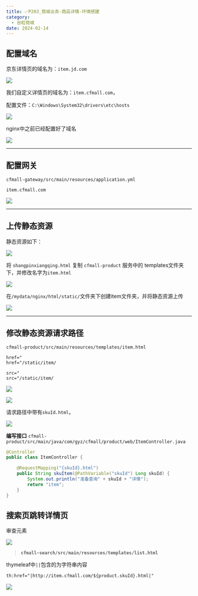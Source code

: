 ```yaml
---
title: ✅P203_商城业务-商品详情-环境搭建
category:
  - 谷粒商城
date: 2024-02-14
---
```


<!-- more -->

## 配置域名

京东详情页的域名为：`item.jd.com`

![](https://cfmall-hello.oss-cn-beijing.aliyuncs.com/img/202312/3bc7fc3e8ca1d2673401a53d89292b89.png#id=oXQqG&originHeight=573&originWidth=668&originalType=binary&ratio=1&rotation=0&showTitle=false&status=done&style=none&title=#id=LlASD&originHeight=573&originWidth=668&originalType=binary&ratio=1&rotation=0&showTitle=false&status=done&style=none&title=)

我们自定义详情页的域名为：`item.cfmall.com`，

配置文件：`C:\Windows\System32\drivers\etc\hosts`

![](https://cfmall-hello.oss-cn-beijing.aliyuncs.com/img/202304/image-20230404072702199.png#id=Ub90x&originHeight=81&originWidth=382&originalType=binary&ratio=1&rotation=0&showTitle=false&status=done&style=none&title=#id=xRGd2&originHeight=81&originWidth=382&originalType=binary&ratio=1&rotation=0&showTitle=false&status=done&style=none&title=#id=tRQzX&originHeight=81&originWidth=382&originalType=binary&ratio=1&rotation=0&showTitle=false&status=done&style=none&title=)

nginx中之前已经配置好了域名

![](https://cfmall-hello.oss-cn-beijing.aliyuncs.com/img/202312/0cef6c448abc2c9b25202b7922511259.png#id=cc4GG&originHeight=584&originWidth=640&originalType=binary&ratio=1&rotation=0&showTitle=false&status=done&style=none&title=#id=YNCH0&originHeight=584&originWidth=640&originalType=binary&ratio=1&rotation=0&showTitle=false&status=done&style=none&title=)

---

## 配置网关

`cfmall-gateway/src/main/resources/application.yml`

```
item.cfmall.com
```

![](https://cfmall-hello.oss-cn-beijing.aliyuncs.com/img/202312/483726d55f88442ae03585a622e7a1f8.png#id=C2zpf&originHeight=494&originWidth=750&originalType=binary&ratio=1&rotation=0&showTitle=false&status=done&style=none&title=#id=WSUYj&originHeight=494&originWidth=750&originalType=binary&ratio=1&rotation=0&showTitle=false&status=done&style=none&title=)

---

## 上传静态资源

静态资源如下：

![](https://cfmall-hello.oss-cn-beijing.aliyuncs.com/img/202312/d4a9acf2230628127595a9a9ef11b77f.png#id=meJJv&originHeight=228&originWidth=624&originalType=binary&ratio=1&rotation=0&showTitle=false&status=done&style=none&title=#id=nhiNE&originHeight=228&originWidth=624&originalType=binary&ratio=1&rotation=0&showTitle=false&status=done&style=none&title=)

将 `shangpinxiangqing.html` 复制 `cfmall-product` 服务中的 templates文件夹下，并修改名字为`item.html`

![](https://cfmall-hello.oss-cn-beijing.aliyuncs.com/img/202312/f2ea1b9c917784231db2eff251ad9578.png#id=e9Fyd&originHeight=352&originWidth=348&originalType=binary&ratio=1&rotation=0&showTitle=false&status=done&style=none&title=)

在`/mydata/nginx/html/static/`文件夹下创建item文件夹，并将静态资源上传

![](https://cfmall-hello.oss-cn-beijing.aliyuncs.com/img/202312/d1744eeea0bb1faa3ced2d91fc3a0065.png#id=gkPuP&originHeight=234&originWidth=863&originalType=binary&ratio=1&rotation=0&showTitle=false&status=done&style=none&title=#id=SdAuM&originHeight=234&originWidth=863&originalType=binary&ratio=1&rotation=0&showTitle=false&status=done&style=none&title=)

---

## 修改静态资源请求路径

`cfmall-product/src/main/resources/templates/item.html`

```
href="
href="/static/item/

src="
src="/static/item/
```

![](https://cfmall-hello.oss-cn-beijing.aliyuncs.com/img/202312/8bba5201abe8009854aa9c669874fd82.png#id=LvgxP&originHeight=116&originWidth=783&originalType=binary&ratio=1&rotation=0&showTitle=false&status=done&style=none&title=)

![](https://cfmall-hello.oss-cn-beijing.aliyuncs.com/img/202312/e10a1c96ba2f14be532092e06f08febb.png#id=sS4D8&originHeight=112&originWidth=765&originalType=binary&ratio=1&rotation=0&showTitle=false&status=done&style=none&title=)

请求路径中带有`skuId.html`，

![](https://cfmall-hello.oss-cn-beijing.aliyuncs.com/img/202312/e969f870f68eada9ad3cf0b9d6695c2e.png#id=iBKNH&originHeight=501&originWidth=732&originalType=binary&ratio=1&rotation=0&showTitle=false&status=done&style=none&title=#id=rcZ62&originHeight=501&originWidth=732&originalType=binary&ratio=1&rotation=0&showTitle=false&status=done&style=none&title=)

**编写接口**
`cfmall-product/src/main/java/com/gyz/cfmall/product/web/ItemController.java`

```java
@Controller
public class ItemController {

    @RequestMapping("{skuId}.html")
    public String skuItem(@PathVariable("skuId") Long skuId) {
        System.out.println("准备查询" + skuId + "详情");
        return "item";
    }
}
```

## 搜索页跳转详情页

审查元素

![](https://cfmall-hello.oss-cn-beijing.aliyuncs.com/img/202312/4b87488e8b2fd625145a1ae080ada982.png#id=cEshw&originHeight=258&originWidth=1237&originalType=binary&ratio=1&rotation=0&showTitle=false&status=done&style=none&title=#id=NB5T2&originHeight=258&originWidth=1237&originalType=binary&ratio=1&rotation=0&showTitle=false&status=done&style=none&title=)

> **`cfmall-search/src/main/resources/templates/list.html`**


thymeleaf中`||`包含的为字符串内容

```html
th:href="|http://item.cfmall.com/${product.skuId}.html|"
```

![](https://cfmall-hello.oss-cn-beijing.aliyuncs.com/img/202312/9214e208c5f52faba964467c414a3fa2.png#id=JjbxR&originHeight=439&originWidth=1183&originalType=binary&ratio=1&rotation=0&showTitle=false&status=done&style=none&title=#id=j06x5&originHeight=439&originWidth=1183&originalType=binary&ratio=1&rotation=0&showTitle=false&status=done&style=none&title=)
